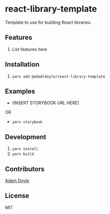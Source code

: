 # react-library-template

Template to use for building React libraries.

## Features

1. List features here

## Installation

1. `yarn add @adamldoyle/react-library-template`

## Examples

- (INSERT STORYBOOK URL HERE)

OR

- `yarn storybook`

## Development

1. `yarn install`
2. `yarn build`

## Contributors

[Adam Doyle](https://github.com/adamldoyle)

## License

MIT
